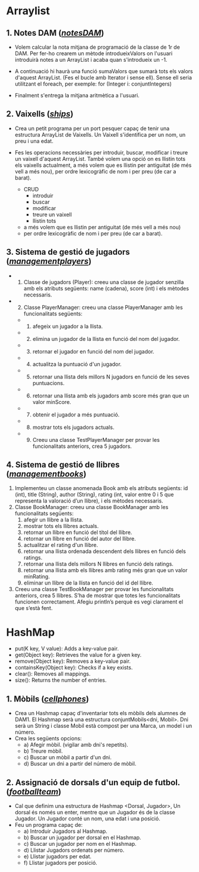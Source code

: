# Arraylist 

## 1. Notes DAM  (_[notesDAM](src/notesDAM)_)
- Volem calcular la nota mitjana de programació de la classe de 1r de DAM. Per fer-ho
crearem un mètode introdueixValors on l'usuari introduirà notes a un ArrayList i acaba quan
s'introdueix un -1.

- A continuació hi haurà una funció sumaValors que sumarà tots els valors d'aquest ArrayList.
(Fes el bucle amb Iterator i sense ell). Sense ell seria utilitzant el foreach, per exemple: for
(Integer i: conjuntIntegers)
- Finalment s'entrega la mitjana aritmètica a l'usuari.

## 2. Vaixells (_[ships](src/ships)_)
- Crea un petit programa per un port pesquer capaç de tenir una estructura ArrayList de
Vaixells. Un Vaixell s'identifica per un nom, un preu i una edat.

- Fes les operacions necessàries per introduir, buscar, modificar i treure un vaixell d'aquest
ArrayList. També volem una opció on es llistin tots els vaixells actualment, a més volem que
es llistin per antiguitat (de més vell a més nou), per ordre lexicogràfic de nom i per preu (de
car a barat).
  - CRUD
    - introduir
    - buscar
    - modificar
    - treure un vaixell
    - llistin tots
  - a més volem que es llistin per antiguitat (de més vell a més nou)
  - per ordre lexicogràfic de nom i per preu (de car a barat).

## 3. Sistema de gestió de jugadors (_[managementplayers](src/managementplayers)_)

- 1. Classe de jugadors (Player): creeu una classe de jugador senzilla amb els atributs
   següents: name (cadena), score (int) i els mètodes necessaris.
- 2. Classe PlayerManager: creeu una classe PlayerManager amb les funcionalitats
   següents:
   - 1. afegeix un jugador a la llista.
   - 2. elimina un jugador de la llista en funció del nom del jugador.
   - 3. retornar el jugador en funció del nom del jugador.
   - 4. actualitza la puntuació d'un jugador.
   - 5. retornar una llista dels millors N jugadors en funció de les seves
     puntuacions.
   - 6. retornar una llista amb els jugadors amb score més gran que un valor
        minScore.
   - 7. obtenir el jugador a més puntuació.
   - 8. mostrar tots els jugadors actuals.
   - 9. Creeu una classe TestPlayerManager per provar les funcionalitats anteriors, crea
        5 jugadors.

## 4. Sistema de gestió de llibres (_[managementbooks](src/managementbooks)_)

1. Implementeu un classe anomenada Book amb els atributs següents: id (int), title
   (String), author (String), rating (int, valor entre 0 i 5 que representa la valoració d’un
   llibre), i els mètodes necessaris.
2. Classe BookManager: creeu una classe BookManager amb les funcionalitats
   següents:
      1. afegir un llibre a la llista.
      2. mostrar tots els llibres actuals.
      3. retornar un llibre en funció del títol del llibre.
      4. retornar un llibre en funció del autor del llibre.
      5. actualitzar el rating d'un llibre.
      6. retornar una llista ordenada descendent dels llibres en funció dels ratings.
      7. retornar una llista dels millors N llibres en funció dels ratings.
      8. retornar una llista amb els llibres amb rating més gran que un valor minRating.
      9. eliminar un llibre de la llista en funció del id del llibre.
3. Creeu una classe TestBookManager per provar les funcionalitats anteriors, crea 5
   llibres. S’ha de mostrar que totes les funcionalitats funcionen correctament. Afegiu println’s
   perquè es vegi clarament el que s’està fent.

# HashMap 

- put(K key, V value): Adds a key-value pair.
- get(Object key): Retrieves the value for a given key.
- remove(Object key): Removes a key-value pair.
- containsKey(Object key): Checks if a key exists.
- clear(): Removes all mappings.
- size(): Returns the number of entries.

## 1. Mòbils (_[cellphones](src/cellphones)_)

-   Crea un Hashmap capaç d'inventariar tots els mòbils dels alumnes de DAM1. El Hashmap
    serà una estructura conjuntMobils<dni, Mobil>. Dni serà un String i classe Mobil està
    compost per una Marca, un model i un número.
-   Crea les següents opcions:
    - a) Afegir mòbil. (vigilar amb dni's repetits).
    - b) Treure mòbil.
    - c) Buscar un mòbil a partir d'un dni.
    - d) Buscar un dni a partir del número de mòbil.

## 2. Assignació de dorsals d'un equip de futbol. (_[footballteam](src/footballteam)_)

- Cal que definim una estructura de Hashmap <Dorsal, Jugador>, Un dorsal és només un
    enter, mentre que un Jugador és de la classe Jugador. Un Jugador conté un nom, una edat i
    una posició.
- Feu un programa capaç de:
    - a) Introduir Jugadors al Hashmap.
    - b) Buscar un jugador per dorsal en el Hashmap.
    - c) Buscar un jugador per nom en el Hashmap.
    - d) Llistar Jugadors ordenats per número.
    - e) Llistar jugadors per edat.
    - f) Llistar jugadors per posició.